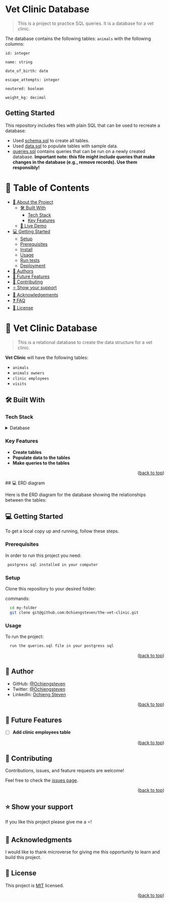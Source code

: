# Vet Clinic Database

> This is a project to practice SQL queries. It is a database for a vet clinic.

The database contains the following tables:
`animals` with the following columns:
```
id: integer

name: string

date_of_birth: date

escape_attempts: integer

neutered: boolean

weight_kg: decimal
```

## Getting Started

This repository includes files with plain SQL that can be used to recreate a database:

- Used [schema.sql](./schema.sql) to create all tables.
- Used [data.sql](./data.sql) to populate tables with sample data.
- [queries.sql](./queries.sql) contains queries that can be run on a newly created database. **Important note: this file might include queries that make changes in the database (e.g., remove records). Use them responsibly!**

<a name="readme-top"></a>

<!--
HOW TO USE:
This is an example of how you may give instructions on setting up your project locally.

Modify this file to match your project and remove sections that don't apply.

REQUIRED SECTIONS:
- Table of Contents
- About the Project
  - Built With
  - Live Demo
- Getting Started
- Authors
- Future Features
- Contributing
- Show your support
- Acknowledgements
- License

After you're finished please remove all the comments and instructions!
-->


<!-- TABLE OF CONTENTS -->

# 📗 Table of Contents

- [📖 About the Project](#about-project)
  - [🛠 Built With](#built-with)
    - [Tech Stack](#tech-stack)
    - [Key Features](#key-features)
  - [🚀 Live Demo](#live-demo)
- [💻 Getting Started](#getting-started)
  - [Setup](#setup)
  - [Prerequisites](#prerequisites)
  - [Install](#install)
  - [Usage](#usage)
  - [Run tests](#run-tests)
  - [Deployment](#triangular_flag_on_post-deployment)
- [👥 Authors](#authors)
- [🔭 Future Features](#future-features)
- [🤝 Contributing](#contributing)
- [⭐️ Show your support](#support)
- [🙏 Acknowledgements](#acknowledgements)
- [❓ FAQ](#faq)
- [📝 License](#license)

<!-- PROJECT DESCRIPTION -->

# 📖 Vet Clinic Database <a name="about-project"></a>

> This is a relational database to create the data structure for a vet clinic.

**Vet Clinic** will have the following tables:
<!-- create a markdown list -->
- `animals`
- `animals owners`
- `clinic employees`
- `visits`


## 🛠 Built With <a name="built-with"></a>

### Tech Stack <a name="tech-stack"></a>


<details>
<summary>Database</summary>
  <ul>
    <li><a href="https://www.postgresql.org/">PostgreSQL</a></li>
  </ul>
</details>

<!-- Features -->

### Key Features <a name="key-features"></a>

- **Create tables**
- **Populate data to the tables**
- **Make queries to the tables**

<p align="right">(<a href="#readme-top">back to top</a>)</p>
## 💻 ERD diagram <a name="ERD diagram"></a>

Here is the ERD diagram for the database showing the relationships between the tables:

<!-- GETTING STARTED -->

## 💻 Getting Started <a name="getting-started"></a>

To get a local copy up and running, follow these steps.

### Prerequisites

In order to run this project you need:

```sh
 postgress sql installed in your computer
```


### Setup

Clone this repository to your desired folder:


commands:

```sh
  cd my-folder
  git clone git@github.com:Ochiengsteven/the-vet-clinic.git
```


### Usage

To run the project:

```sh
  run the queries.sql file in your postgress sql
```



<p align="right">(<a href="#readme-top">back to top</a>)</p>

<!-- AUTHORS -->

## 👥 Author <a name="authors"></a>

- GitHub: [@Ochiengsteven](https://github.com/Ochiengsteven)
- Twitter: [@Ochiengsteven](https://twitter.com/legringo_madd)
- LinkedIn: [Ochieng Steven](https://www.linkedin.com/in/steven-ochieng-a43125179/)

<p align="right">(<a href="#readme-top">back to top</a>)</p>

<!-- FUTURE FEATURES -->

## 🔭 Future Features <a name="future-features"></a>

- [ ] **Add clinic employees table**

<p align="right">(<a href="#readme-top">back to top</a>)</p>

<!-- CONTRIBUTING -->

## 🤝 Contributing <a name="contributing"></a>

Contributions, issues, and feature requests are welcome!

Feel free to check the [issues page](../../issues/).

<p align="right">(<a href="#readme-top">back to top</a>)</p>

<!-- SUPPORT -->

## ⭐️ Show your support <a name="support"></a>

If you like this project please give me a ⭐️!


<!-- ACKNOWLEDGEMENTS -->

## 🙏 Acknowledgments <a name="acknowledgements"></a>

I would like to thank microverse for giving me this opportunity to learn and build this project.

<!-- LICENSE -->

## 📝 License <a name="license"></a>

This project is [MIT](https://github.com/Ochiengsteven/the-vet-clinic/blob/create-animimals-table/LICENSE.md) licensed.

<p align="right">(<a href="#readme-top">back to top</a>)</p>